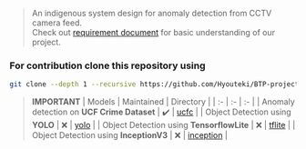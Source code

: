 > An indigenous system design for anomaly detection from CCTV camera feed.<br>
> Check out [requirement document](/requirement_document.pdf) for basic understanding of our project.

### For contribution clone this repository using
``` bash
git clone --depth 1 --recursive https://github.com/Hyouteki/BTP-project.git
```

> **IMPORTANT** 
> | Models | Maintained | Directory |
> | :- | :- | :- |
> | Anomaly detection on **UCF Crime Dataset** | ✔️ | [ucfc](https://github.com/Hyouteki/BTP-project/tree/main/ucfc) |
> | Object Detection using **YOLO** | ❌ | [yolo](https://github.com/Hyouteki/BTP-project/tree/main/yolo) |
> | Object Detection using **TensorflowLite** | ❌ | [tflite](https://github.com/Hyouteki/BTP-project/tree/main/tflite) |
> | Object Detection using **InceptionV3** | ❌ | [inception](https://github.com/Hyouteki/BTP/tree/main/inception) |
